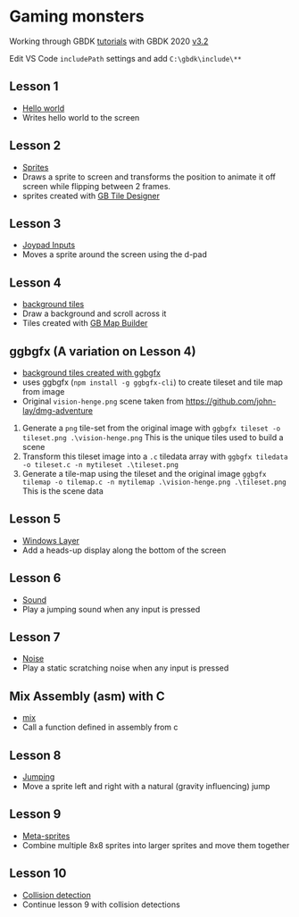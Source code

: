 # Gaming monsters
Working through GBDK [tutorials](https://www.youtube.com/watch?v=HIsWR_jLdwo&list=PLeEj4c2zF7PaFv5MPYhNAkBGrkx4iPGJo) with GBDK 2020 [v3.2](https://github.com/Zal0/gbdk-2020/releases/tag/v3.2)

Edit VS Code `includePath` settings and add `C:\gbdk\include\**`

## Lesson 1
* [Hello world](https://github.com/john-lay/gaming-monsters/tree/master/lesson1)
* Writes hello world to the screen

## Lesson 2
* [Sprites](https://github.com/john-lay/gaming-monsters/tree/master/lesson2)
* Draws a sprite to screen and transforms the position to animate it off screen while flipping between 2 frames.
* sprites created with [GB Tile Designer](http://www.devrs.com/gb/hmgd/gbtd.html)

## Lesson 3
* [Joypad Inputs](https://github.com/john-lay/gaming-monsters/tree/master/lesson3)
* Moves a sprite around the screen using the d-pad

## Lesson 4
* [background tiles](https://github.com/john-lay/gaming-monsters/tree/master/lesson4)
* Draw a background and scroll across it
* Tiles created with [GB Map Builder](http://www.devrs.com/gb/hmgd/gbmb.html)

## ggbgfx (A variation on Lesson 4)
* [background tiles created with ggbgfx](https://github.com/john-lay/gaming-monsters/tree/master/ggbgfx)
* uses ggbgfx (`npm install -g ggbgfx-cli`) to create tileset and tile map from image
* Original `vision-henge.png` scene taken from https://github.com/john-lay/dmg-adventure
1. Generate a `png` tile-set from the original image with `ggbgfx tileset -o tileset.png .\vision-henge.png` This is the unique tiles used to build a scene
2. Transform this tileset image into a `.c` tiledata array with `ggbgfx tiledata -o tileset.c -n mytileset .\tileset.png`
3. Generate a tile-map using the tileset and the original image `ggbgfx tilemap -o tilemap.c -n mytilemap .\vision-henge.png .\tileset.png ` This is the scene data

## Lesson 5
* [Windows Layer](https://github.com/john-lay/gaming-monsters/tree/master/lesson5)
* Add a heads-up display along the bottom of the screen

## Lesson 6
* [Sound](https://github.com/john-lay/gaming-monsters/tree/master/lesson6)
* Play a jumping sound when any input is pressed

## Lesson 7
* [Noise](https://github.com/john-lay/gaming-monsters/tree/master/lesson7)
* Play a static scratching noise when any input is pressed

## Mix Assembly (asm) with C
* [mix](https://github.com/john-lay/gaming-monsters/tree/master/mixasmc)
* Call a function defined in assembly from c

## Lesson 8
* [Jumping](https://github.com/john-lay/gaming-monsters/tree/master/lesson8)
* Move a sprite left and right with a natural (gravity influencing) jump

## Lesson 9
* [Meta-sprites](https://github.com/john-lay/gaming-monsters/tree/master/lesson9)
* Combine multiple 8x8 sprites into larger sprites and move them together

## Lesson 10
* [Collision detection](https://github.com/john-lay/gaming-monsters/tree/master/lesson10)
* Continue lesson 9 with collision detections
